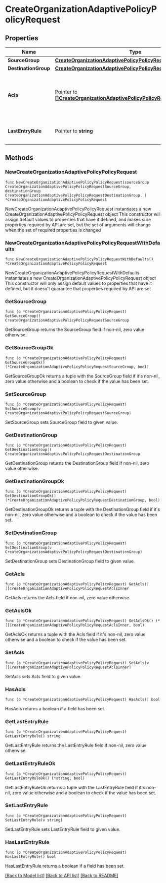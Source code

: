 # CreateOrganizationAdaptivePolicyPolicyRequest

## Properties

Name | Type | Description | Notes
------------ | ------------- | ------------- | -------------
**SourceGroup** | [**CreateOrganizationAdaptivePolicyPolicyRequestSourceGroup**](CreateOrganizationAdaptivePolicyPolicyRequestSourceGroup.md) |  | 
**DestinationGroup** | [**CreateOrganizationAdaptivePolicyPolicyRequestDestinationGroup**](CreateOrganizationAdaptivePolicyPolicyRequestDestinationGroup.md) |  | 
**Acls** | Pointer to [**[]CreateOrganizationAdaptivePolicyPolicyRequestAclsInner**](CreateOrganizationAdaptivePolicyPolicyRequestAclsInner.md) | An ordered array of adaptive policy ACLs (each requires one unique attribute) that apply to this policy (default: []) | [optional] 
**LastEntryRule** | Pointer to **string** | The rule to apply if there is no matching ACL (default: \&quot;default\&quot;) | [optional] 

## Methods

### NewCreateOrganizationAdaptivePolicyPolicyRequest

`func NewCreateOrganizationAdaptivePolicyPolicyRequest(sourceGroup CreateOrganizationAdaptivePolicyPolicyRequestSourceGroup, destinationGroup CreateOrganizationAdaptivePolicyPolicyRequestDestinationGroup, ) *CreateOrganizationAdaptivePolicyPolicyRequest`

NewCreateOrganizationAdaptivePolicyPolicyRequest instantiates a new CreateOrganizationAdaptivePolicyPolicyRequest object
This constructor will assign default values to properties that have it defined,
and makes sure properties required by API are set, but the set of arguments
will change when the set of required properties is changed

### NewCreateOrganizationAdaptivePolicyPolicyRequestWithDefaults

`func NewCreateOrganizationAdaptivePolicyPolicyRequestWithDefaults() *CreateOrganizationAdaptivePolicyPolicyRequest`

NewCreateOrganizationAdaptivePolicyPolicyRequestWithDefaults instantiates a new CreateOrganizationAdaptivePolicyPolicyRequest object
This constructor will only assign default values to properties that have it defined,
but it doesn't guarantee that properties required by API are set

### GetSourceGroup

`func (o *CreateOrganizationAdaptivePolicyPolicyRequest) GetSourceGroup() CreateOrganizationAdaptivePolicyPolicyRequestSourceGroup`

GetSourceGroup returns the SourceGroup field if non-nil, zero value otherwise.

### GetSourceGroupOk

`func (o *CreateOrganizationAdaptivePolicyPolicyRequest) GetSourceGroupOk() (*CreateOrganizationAdaptivePolicyPolicyRequestSourceGroup, bool)`

GetSourceGroupOk returns a tuple with the SourceGroup field if it's non-nil, zero value otherwise
and a boolean to check if the value has been set.

### SetSourceGroup

`func (o *CreateOrganizationAdaptivePolicyPolicyRequest) SetSourceGroup(v CreateOrganizationAdaptivePolicyPolicyRequestSourceGroup)`

SetSourceGroup sets SourceGroup field to given value.


### GetDestinationGroup

`func (o *CreateOrganizationAdaptivePolicyPolicyRequest) GetDestinationGroup() CreateOrganizationAdaptivePolicyPolicyRequestDestinationGroup`

GetDestinationGroup returns the DestinationGroup field if non-nil, zero value otherwise.

### GetDestinationGroupOk

`func (o *CreateOrganizationAdaptivePolicyPolicyRequest) GetDestinationGroupOk() (*CreateOrganizationAdaptivePolicyPolicyRequestDestinationGroup, bool)`

GetDestinationGroupOk returns a tuple with the DestinationGroup field if it's non-nil, zero value otherwise
and a boolean to check if the value has been set.

### SetDestinationGroup

`func (o *CreateOrganizationAdaptivePolicyPolicyRequest) SetDestinationGroup(v CreateOrganizationAdaptivePolicyPolicyRequestDestinationGroup)`

SetDestinationGroup sets DestinationGroup field to given value.


### GetAcls

`func (o *CreateOrganizationAdaptivePolicyPolicyRequest) GetAcls() []CreateOrganizationAdaptivePolicyPolicyRequestAclsInner`

GetAcls returns the Acls field if non-nil, zero value otherwise.

### GetAclsOk

`func (o *CreateOrganizationAdaptivePolicyPolicyRequest) GetAclsOk() (*[]CreateOrganizationAdaptivePolicyPolicyRequestAclsInner, bool)`

GetAclsOk returns a tuple with the Acls field if it's non-nil, zero value otherwise
and a boolean to check if the value has been set.

### SetAcls

`func (o *CreateOrganizationAdaptivePolicyPolicyRequest) SetAcls(v []CreateOrganizationAdaptivePolicyPolicyRequestAclsInner)`

SetAcls sets Acls field to given value.

### HasAcls

`func (o *CreateOrganizationAdaptivePolicyPolicyRequest) HasAcls() bool`

HasAcls returns a boolean if a field has been set.

### GetLastEntryRule

`func (o *CreateOrganizationAdaptivePolicyPolicyRequest) GetLastEntryRule() string`

GetLastEntryRule returns the LastEntryRule field if non-nil, zero value otherwise.

### GetLastEntryRuleOk

`func (o *CreateOrganizationAdaptivePolicyPolicyRequest) GetLastEntryRuleOk() (*string, bool)`

GetLastEntryRuleOk returns a tuple with the LastEntryRule field if it's non-nil, zero value otherwise
and a boolean to check if the value has been set.

### SetLastEntryRule

`func (o *CreateOrganizationAdaptivePolicyPolicyRequest) SetLastEntryRule(v string)`

SetLastEntryRule sets LastEntryRule field to given value.

### HasLastEntryRule

`func (o *CreateOrganizationAdaptivePolicyPolicyRequest) HasLastEntryRule() bool`

HasLastEntryRule returns a boolean if a field has been set.


[[Back to Model list]](../README.md#documentation-for-models) [[Back to API list]](../README.md#documentation-for-api-endpoints) [[Back to README]](../README.md)


